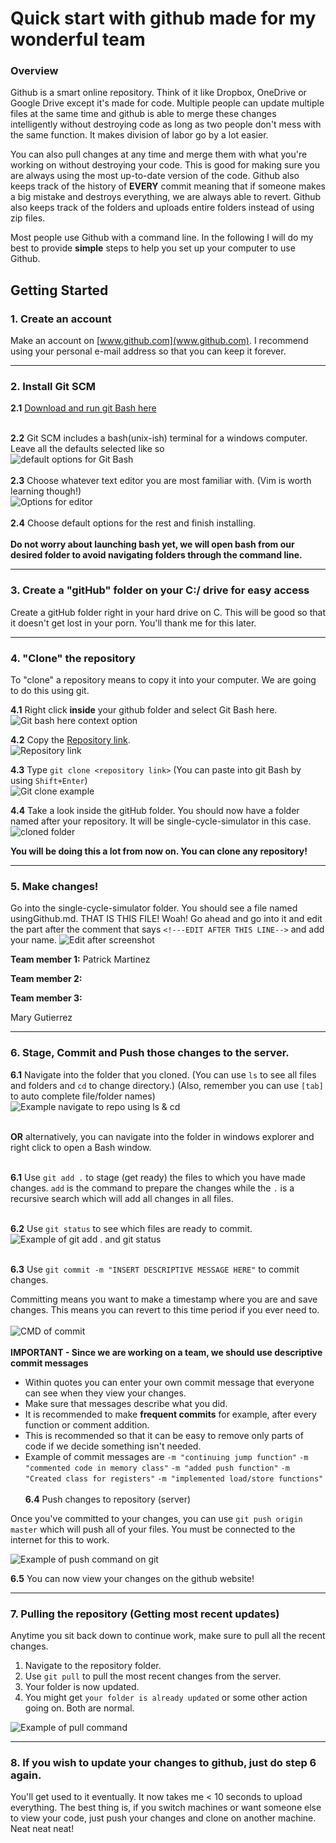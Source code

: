 # Quick start with github made for my wonderful team

### Overview
Github is a smart online repository. Think of it like Dropbox, OneDrive or Google Drive except it's made for code. Multiple people can update multiple files at the same time and github is able to merge these changes intelligently without destroying code as long as two people don't mess with the same function. It makes division of labor go by a lot easier. 

You can also pull changes at any time and merge them with what you're working on without destroying your code. This is good for making sure you are always using the most up-to-date version of the code. Github also keeps track of the history of **EVERY** commit meaning that if someone makes a big mistake and destroys everything, we are always able to revert. Github also keeps track of the folders and uploads entire folders instead of using zip files.

Most people use Github with a command line. In the following I will do my best to provide **simple** steps to help you set up your computer to use Github.

## Getting Started

### 1. Create an account
Make an account on [www.github.com](www.github.com). I recommend using your personal e-mail address so that you can keep it forever.

----------

### 2. Install Git SCM
**2.1** [Download and run git Bash here](https://git-scm.com/downloads)<br><br>

**2.2** Git SCM includes a bash(unix-ish) terminal for a windows computer. Leave all the defaults selected like so
<br>![default options for Git Bash](/media/git.jpg)<br><br>
**2.3** Choose whatever text editor you are most familiar with. (Vim is worth learning though!)
<br>![Options for editor](/media/bashEditor.png)<br><br>
**2.4** Choose default options for the rest and finish installing.<br><br> **Do not worry about launching bash yet, we will open bash from our desired folder to avoid navigating folders through the command line.**

----------

### 3. Create a "gitHub" folder on your C:/ drive for easy access
Create a gitHub folder right in your hard drive on C. This will be good so that it doesn't get lost in your porn. You'll thank me for this later.

----------

### 4. "Clone" the repository
To "clone" a repository means to copy it into your computer. We are going to do this using git.

**4.1** Right click **inside** your github folder and select Git Bash here.
<br>![Git bash here context option](/media/gitBash.png)<br>

**4.2** Copy the [Repository link](https://github.com/martip23/single-cycle-simulator).
<br>![Repository link](/media/copyRepo.png)<br>

**4.3** Type ```git clone <repository link>``` (You can paste into git Bash by using ```Shift+Enter```)
<br>![Git clone example](/media/gitClone.JPG)<br>

**4.4** Take a look inside the gitHub folder. You should now have a folder named after your repository. It will be single-cycle-simulator in this case. 
<br>![cloned folder](/media/clonedFolder.png)<br>

**You will be doing this a lot from now on. You can clone any repository!**

----------

### 5. Make changes!
Go into the single-cycle-simulator folder. You should see a file named usingGithub.md. THAT IS THIS FILE! Woah! Go ahead and go into it and edit the part after the comment that says ```<!---EDIT AFTER THIS LINE-->``` and add your name.
![Edit after screenshot](/media/editAfter.JPG)

<!--- EDIT AFTER THIS LINE -->
**Team member 1:** Patrick Martinez

**Team member 2:** 

**Team member 3:**

<!--- EDIT AFTER THIS LINE -->
Mary Gutierrez

----------

### 6. Stage, Commit and Push those changes to the server.
**6.1** Navigate into the folder that you cloned. (You can use ```ls``` to see all files and folders and ```cd``` to change directory.) (Also, remember you can use ```[tab]``` to auto complete file/folder names)<br>
![Example navigate to repo using ls & cd](/media/navigateToRepo.JPG)<br><br>

**OR** alternatively, you can navigate into the folder in windows explorer and right click to open a Bash window.<br><br>

**6.1** Use ```git add .``` to stage (get ready) the files to which you have made changes. ```add``` is the command to prepare the changes while the ```.``` is a recursive search which will add all changes in all files.<br><br>

**6.2** Use ```git status``` to see which files are ready to commit.<br>
![Example of git add . and git status](/media/gitAddStatus.JPG)<br><br>

**6.3** Use ```git commit -m "INSERT DESCRIPTIVE MESSAGE HERE"``` to commit changes. 

Committing means you want to make a timestamp where you are and save changes. This means you can revert to this time period if you ever need to.
<br><br>
![CMD of commit](/media/commit.JPG)
<br><br>
**IMPORTANT - Since we are working on a team, we should use descriptive commit messages**<br>

- Within quotes you can enter your own commit message that everyone can see when they view your changes.
- Make sure that messages describe what you did.
- It is recommended to make **frequent commits** for example, after every function or comment addition.
- This is recommended so that it can be easy to remove only parts of code if we decide something isn't needed.
- Example of commit messages are ```-m "continuing jump function"``` ```-m "commented code in memory class"``` ```-m "added push function"``` ```-m "Created class for registers"``` ```-m "implemented load/store functions"```
<br><br>
**6.4** Push changes to repository (server)

Once you've committed to your changes, you can use ```git push origin master``` which will push all of your files. You must be connected to the internet for this to work.

![Example of push command on git](/media/push.JPG)

**6.5** You can now view your changes on the github website!


----------

### 7. Pulling the repository (Getting most recent updates)

Anytime you sit back down to continue work, make sure to pull all the recent changes. 

1. Navigate to the repository folder.
2. Use ```git pull``` to pull the most recent changes from the server.
3. Your folder is now updated.
4. You might get ```your folder is already updated``` or some other action going on. Both are normal.

![Example of pull command](/media/pull.JPG)

----------


### 8. If you wish to update your changes to github, just do step 6 again.

You'll get used to it eventually. It now takes me < 10 seconds to upload everything. The best thing is, if you switch machines or want someone else to view your code, just push your changes and clone on another machine. Neat neat neat!